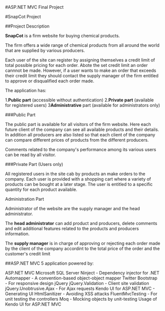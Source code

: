 #ASP.NET MVC Final Project

#SnapCot Project

##Project Description

**SnapCot** is a firm website for buying chemical products.

The firm offers a wide range of chemical products from all around the world that are supplied by various producers.

Each user of the site can register by assigning themselves a credit limit of total possible pricing for each order. Abote the set credit limit an order cannnot be made. However, if a user wants to make an order that exceeds their credit limit they should contact the supply manager of the firm entitled to approve or disqualified each order made.

The application has:

1.**Public part** (accessible without authentication)
2.**Private part** (available for registered users)
3**Administrative** part (available for administrators only)

###Public Part

The public part is available for all visitors of the firm website. Here each future client of the company can see all available products and their details. In addition all producers are also listed so that each client of the company can compare different prices of products from the different producers.

Comments related to the company's performance among its various users can be read by all visitor.

###Private Part (Users only)

All registered users in the site cab by products an make orders to the company. Each user is provided with a shopping cart where a variety of products can be bought at a later stage. The user is entitled to a specific quantity for each product available.

Administration Part

Administrator of the website are the supply manager and the head administrator. 

The **head administrator** can add product and producers, delete comments and edit additional features related to the products and producers information.

The **supply manager** is in charge of approving or rejecting each order made by the client of the company accordint to the total price of the order and the customer's credit limit

##ASP.NET MVC 5 application powered by:

ASP.NET MVC
Microsoft SQL Server
Ninject - Dependency injector for .NET
Automapper - A convention-based object-object mapper
Twitter Bootstrap - For responsive design
jQuery
jQuery.Validation - Client site validation
jQuery.Unobtrusive.Ajax - For Ajax requests
Kendo UI for ASP.NET MVC - Generating UI
HtmlSanitizer - Avoiding XSS attacks
FluentMvcTesting - For unit testing the controllers
Moq - Mocking objects by unit-testing
Usage of Kendo UI for ASP.NET MVC
